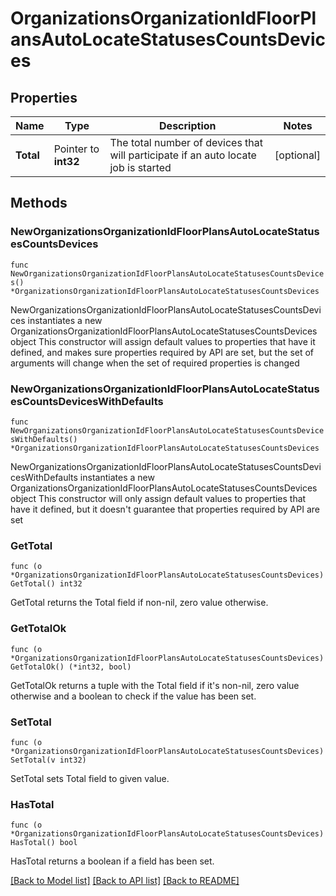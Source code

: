 # OrganizationsOrganizationIdFloorPlansAutoLocateStatusesCountsDevices

## Properties

Name | Type | Description | Notes
------------ | ------------- | ------------- | -------------
**Total** | Pointer to **int32** | The total number of devices that will participate if an auto locate job is started | [optional] 

## Methods

### NewOrganizationsOrganizationIdFloorPlansAutoLocateStatusesCountsDevices

`func NewOrganizationsOrganizationIdFloorPlansAutoLocateStatusesCountsDevices() *OrganizationsOrganizationIdFloorPlansAutoLocateStatusesCountsDevices`

NewOrganizationsOrganizationIdFloorPlansAutoLocateStatusesCountsDevices instantiates a new OrganizationsOrganizationIdFloorPlansAutoLocateStatusesCountsDevices object
This constructor will assign default values to properties that have it defined,
and makes sure properties required by API are set, but the set of arguments
will change when the set of required properties is changed

### NewOrganizationsOrganizationIdFloorPlansAutoLocateStatusesCountsDevicesWithDefaults

`func NewOrganizationsOrganizationIdFloorPlansAutoLocateStatusesCountsDevicesWithDefaults() *OrganizationsOrganizationIdFloorPlansAutoLocateStatusesCountsDevices`

NewOrganizationsOrganizationIdFloorPlansAutoLocateStatusesCountsDevicesWithDefaults instantiates a new OrganizationsOrganizationIdFloorPlansAutoLocateStatusesCountsDevices object
This constructor will only assign default values to properties that have it defined,
but it doesn't guarantee that properties required by API are set

### GetTotal

`func (o *OrganizationsOrganizationIdFloorPlansAutoLocateStatusesCountsDevices) GetTotal() int32`

GetTotal returns the Total field if non-nil, zero value otherwise.

### GetTotalOk

`func (o *OrganizationsOrganizationIdFloorPlansAutoLocateStatusesCountsDevices) GetTotalOk() (*int32, bool)`

GetTotalOk returns a tuple with the Total field if it's non-nil, zero value otherwise
and a boolean to check if the value has been set.

### SetTotal

`func (o *OrganizationsOrganizationIdFloorPlansAutoLocateStatusesCountsDevices) SetTotal(v int32)`

SetTotal sets Total field to given value.

### HasTotal

`func (o *OrganizationsOrganizationIdFloorPlansAutoLocateStatusesCountsDevices) HasTotal() bool`

HasTotal returns a boolean if a field has been set.


[[Back to Model list]](../README.md#documentation-for-models) [[Back to API list]](../README.md#documentation-for-api-endpoints) [[Back to README]](../README.md)


